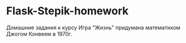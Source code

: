 # Flask-Stepik-homework
Домашние задания к курсу
Игра "Жизнь" придумана математиком Джогом Конвеем в 1970г.
